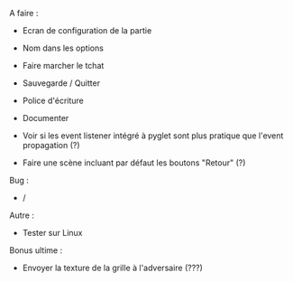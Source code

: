 A faire :
- Ecran de configuration de la partie
- Nom dans les options
- Faire marcher le tchat
- Sauvegarde / Quitter
- Police d'écriture
- Documenter

- Voir si les event listener intégré à pyglet sont plus pratique que l'event propagation (?)
- Faire une scène incluant par défaut les boutons "Retour" (?)


Bug : 
- /


Autre :
- Tester sur Linux


Bonus ultime : 
- Envoyer la texture de la grille à l'adversaire (???)